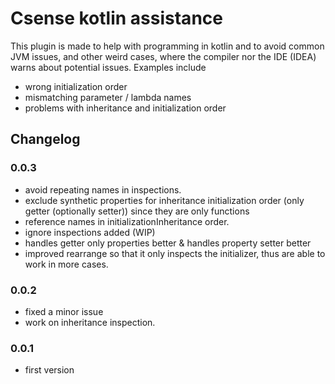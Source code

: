 # Csense kotlin assistance 
This plugin is made to help with programming in kotlin and to avoid common JVM issues, and other weird cases, where the compiler nor the IDE (IDEA) warns about potential issues.
Examples include
 - wrong initialization order
 - mismatching parameter / lambda names
 - problems with inheritance and initialization order


## Changelog

### 0.0.3
- avoid repeating names in inspections.
- exclude synthetic properties for inheritance initialization order (only getter (optionally setter)) since they are only functions
- reference names in initializationInheritance order.
- ignore inspections added (WIP)
- handles getter only properties better & handles property setter better
- improved rearrange so that it only inspects the initializer, thus are able to work in more cases.  


### 0.0.2
- fixed a minor issue
- work on inheritance inspection.

### 0.0.1 
- first version 